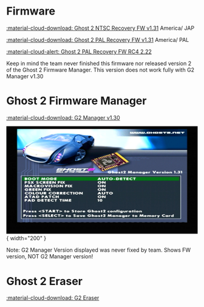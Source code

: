 # Firmware

[:material-cloud-download: Ghost 2 NTSC Recovery FW v1.31](firmware/gh2_ntsc_sw_1.31.rar) America/ JAP

[:material-cloud-download: Ghost 2 PAL Recovery FW v1.31](firmware/gh2_pal_sw_1.31.rar) America/ PAL

[:material-cloud-alert: Ghost 2 PAL Recovery FW RC4 2.22](firmware/G2_Fw_RC4_v2-22.rar)

Keep in mind the team never finished this firmware nor released version 2 of the Ghost 2 Firmware Manager. This version does not work fully with G2 Manager v1.30

# Ghost 2 Firmware Manager

[:material-cloud-download: G2 Manager v1.30](firmware/gh2mangr_1.30.rar)

![G2Manager 1.31 Pic](assets/g2manager130.png){ width="200" }

Note: G2 Manager Version displayed was never fixed by team. Shows FW version, NOT G2 Manager version!

# Ghost 2 Eraser

[:material-cloud-download: G2 Eraser](firmware/gh2erase.rar)
